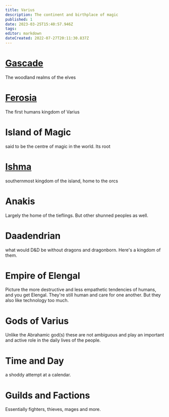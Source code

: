 ```yaml
---
title: Varius
description: The continent and birthplace of magic
published: 1
date: 2023-03-25T15:40:57.946Z
tags: 
editor: markdown
dateCreated: 2022-07-27T20:11:30.837Z
---
```


# [Gascade](/gascade)
The woodland realms of the elves
# [Ferosia](/ferosia)
The first humans kingdom of Varius
# Island of Magic
said to be the centre of magic in the world. Its root
# [Ishma](/ishma)
southernmost kingdom of the island, home to the orcs
# Anakis
Largely the home of the tieflings. But other shunned peoples as well.
# Daadendrian
what would D&D be without dragons and dragonborn.  Here's a kingdom of them.
# Empire of Elengal
Picture the more destructive and less empathetic tendencies of humans, and you get Elengal. They're still human and care for one another.  But they also like technology too much.
# Gods of Varius
Unlike the Abrahamic god(s) these are not ambiguous and play an important and active role in the daily lives of the people.
# Time and Day
a shoddy attempt at a calendar.

# Guilds and Factions
Essentially fighters, thieves, mages and more.